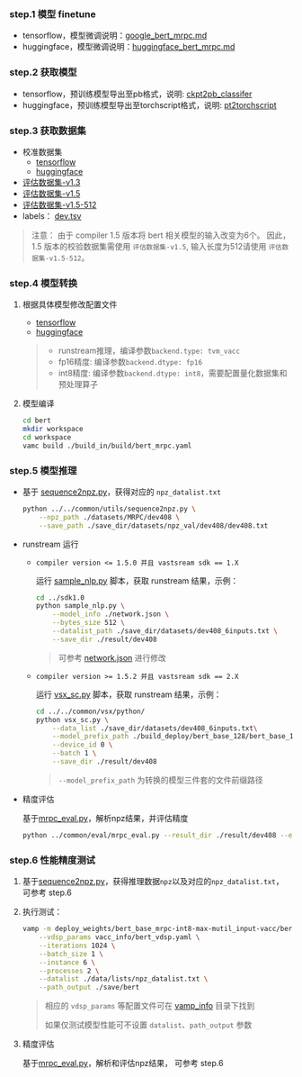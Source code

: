 ### step.1 模型 finetune
-  tensorflow，模型微调说明：[google_bert_mrpc.md](../tensorflow/source_code/finetune/google_bert_mrpc.md)
-  huggingface，模型微调说明：[huggingface_bert_mrpc.md](./source_code/finetune/huggingface_bert_mrpc.md)

### step.2 获取模型
- tensorflow，预训练模型导出至pb格式，说明: [ckpt2pb_classifer](../tensorflow/source_code/pretrain_model/README.md)
- huggingface，预训练模型导出至torchscript格式，说明: [pt2torchscript](./source_code/pretrain_model/README.md)

### step.3 获取数据集
- 校准数据集
    - [tensorflow](https://drive.google.com/drive/folders/14Juh8ezzIuHdX6VyXGeNrXlJnTW2ADFx)
    - [huggingface](https://drive.google.com/drive/folders/1FbQr7IYiFJJlY2kCytxYjAkdDLOAJ5Z8)
- [评估数据集-v1.3](https://drive.google.com/drive/folders/1i5iWGYYnfM9LWOoxxer8041iNpbBHVhl)
- [评估数据集-v1.5](https://drive.google.com/drive/folders/1whjFLfxYUjPFOM_ALp17WbfnUTAecDhC)
- [评估数据集-v1.5-512](https://drive.google.com/drive/folders/1HR2caJ6vyoVbjBWk4j7m7j25olk-RvtG)
- labels： [dev.tsv](http://192.168.20.139:8888/vastml/dataset/nlp/MRPC/dev.tsv)
> 注意： 由于 compiler 1.5 版本将 bert 相关模型的输入改变为6个。 因此，1.5 版本的校验数据集需使用 `评估数据集-v1.5`, 输入长度为512请使用 `评估数据集-v1.5-512`。

### step.4 模型转换
1. 根据具体模型修改配置文件
   - [tensorflow](../tensorflow/build_in/build/tensorflow_bert_cls.yaml)
   - [huggingface](./build_in/build/bert_mrpc.yaml)
    
    > - runstream推理，编译参数`backend.type: tvm_vacc`
    > - fp16精度: 编译参数`backend.dtype: fp16`
    > - int8精度: 编译参数`backend.dtype: int8`，需要配置量化数据集和预处理算子

2. 模型编译

    ```bash
    cd bert
    mkdir workspace
    cd workspace
    vamc build ./build_in/build/bert_mrpc.yaml
    ```

### step.5 模型推理
- 基于 [sequence2npz.py](../../common/utils/sequence2npz.py)，获得对应的 `npz_datalist.txt`

   ```bash
   python ../../common/utils/sequence2npz.py \
       --npz_path ./datasets/MRPC/dev408 \
       --save_path ./save_dir/datasets/npz_val/dev408/dev408.txt
   ```
- runstream 运行
  - `compiler version <= 1.5.0 并且 vastsream sdk == 1.X`

    运行 [sample_nlp.py](../../common/sdk1.0/sample_nlp.py) 脚本，获取 runstream 结果，示例：

    ```bash
    cd ../sdk1.0
    python sample_nlp.py \
        --model_info ./network.json \
        --bytes_size 512 \
        --datalist_path ./save_dir/datasets/dev408_6inputs.txt \
        --save_dir ./result/dev408
    ```

    > 可参考 [network.json](../../../question_answering/common/sdk1.0/network.json) 进行修改

  - `compiler version >= 1.5.2 并且 vastsream sdk == 2.X`

    运行 [vsx_sc.py](../../common/vsx/python/vsx_sc.py) 脚本，获取 runstream 结果，示例：

    ```bash
    cd ../../common/vsx/python/
    python vsx_sc.py \
        --data_list ./save_dir/datasets/dev408_6inputs.txt\
        --model_prefix_path ./build_deploy/bert_base_128/bert_base_128 \
        --device_id 0 \
        --batch 1 \
        --save_dir ./result/dev408
    ```

    > `--model_prefix_path` 为转换的模型三件套的文件前缀路径

- 精度评估

   基于[mrpc_eval.py](../../common/eval/mrpc_eval.py)，解析npz结果，并评估精度
   ```bash
   python ../common/eval/mrpc_eval.py --result_dir ./result/dev408 --eval_path ./datasets/MRPC/dev.tsv
   ```

### step.6 性能精度测试
1. 基于[sequence2npz.py](../../common/utils/sequence2npz.py)，获得推理数据`npz`以及对应的`npz_datalist.txt`， 可参考 step.6

2. 执行测试：
    ```bash
   vamp -m deploy_weights/bert_base_mrpc-int8-max-mutil_input-vacc/bert_base_mrpc \
        --vdsp_params vacc_info/bert_vdsp.yaml \
        --iterations 1024 \
        --batch_size 1 \
        --instance 6 \
        --processes 2 \
        --datalist ./data/lists/npz_datalist.txt \
        --path_output ./save/bert
    ```
    > 相应的 `vdsp_params` 等配置文件可在 [vamp_info](../../common/vamp_info/) 目录下找到
    >
    > 如果仅测试模型性能可不设置 `datalist`、`path_output` 参数

3. 精度评估

    基于[mrpc_eval.py](../../common/eval/mrpc_eval.py)，解析和评估npz结果， 可参考 step.6